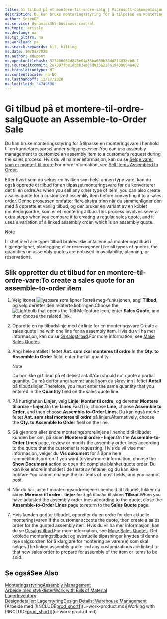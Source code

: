 ```yaml
---
title: Gi tilbud på et montere-til-ordre-salg | Microsoft-dokumentasjon
description: Du kan bruke monteringsstyring for å tilpasse en monteringsvare i henhold til en kundeforespørsel under salgsprosessen.
author: SorenGP
ms.service: dynamics365-business-central
ms.topic: article
ms.devlang: na
ms.tgt_pltfrm: na
ms.workload: na
ms.search.keywords: kit, kitting
ms.date: 10/01/2020
ms.author: edupont
ms.openlocfilehash: 323466061d845e04a38ba660b38dd21483bcb8c1
ms.sourcegitcommit: 2e7307fbe1eb3b34d0ad9356226a19409054a402
ms.translationtype: HT
ms.contentlocale: nb-NO
ms.lasthandoff: 12/17/2020
ms.locfileid: "4749596"
---
```

# <a name="quote-an-assemble-to-order-sale"></a><span data-ttu-id="42da0-103">Gi tilbud på et montere-til-ordre-salg</span><span class="sxs-lookup"><span data-stu-id="42da0-103">Quote an Assemble-to-Order Sale</span></span>
<span data-ttu-id="42da0-104">Du kan bruke monteringsstyring for å tilpasse en monteringsvare i henhold til en kundeforespørsel under salgsprosessen.</span><span class="sxs-lookup"><span data-stu-id="42da0-104">You can use assembly management to customize an assembly item to a customer’s request during the sales process.</span></span> <span data-ttu-id="42da0-105">Hvis du vil ha mer informasjon, kan du se [Selge varer som er montert til ordre](assembly-how-to-sell-items-assembled-to-order.md).</span><span class="sxs-lookup"><span data-stu-id="42da0-105">For more information, see [Sell Items Assembled to Order](assembly-how-to-sell-items-assembled-to-order.md).</span></span>  

<span data-ttu-id="42da0-106">Etter hvert som du selger en hvilken som helst annen type vare, kan du også opprette et tilbud for en tilpasset monteringsvare før du konverterer det til en ordre.</span><span class="sxs-lookup"><span data-stu-id="42da0-106">As when you sell any other type of item, you can also create a sales quote for a customized assembly item before converting it to a sales order.</span></span> <span data-ttu-id="42da0-107">Denne prosessen omfatter flere ekstra trinn når du sammenligner den med å opprette et vanlig tilbud, og den bruker en variant av en koblet monteringsordre, som er et monteringstilbud.</span><span class="sxs-lookup"><span data-stu-id="42da0-107">This process involves several extra steps when you compare it to creating a regular sales quote, and it uses a variation of a linked assembly order, which is an assembly quote.</span></span>

> [!NOTE]  
>  <span data-ttu-id="42da0-108">I likhet med alle typer tilbud brukes ikke antallene på monteringstilbud i tilgjengelighet, planlegging eller reservasjoner.</span><span class="sxs-lookup"><span data-stu-id="42da0-108">Like all types of quotes, the quantities on assembly quotes are not used in availability, planning, or reservations.</span></span>  

## <a name="to-create-a-sales-quote-for-an-assemble-to-order-item"></a><span data-ttu-id="42da0-109">Slik oppretter du et tilbud for en montere-til-ordre-vare:</span><span class="sxs-lookup"><span data-stu-id="42da0-109">To create a sales quote for an assemble-to-order item</span></span>  
1.  <span data-ttu-id="42da0-110">Velg ikonet ![lyspære som åpner Fortell meg-funksjonen](media/ui-search/search_small.png "Fortell hva du vil gjøre"), angi **Tilbud**, og velg deretter den relaterte koblingen.</span><span class="sxs-lookup"><span data-stu-id="42da0-110">Choose the ![Lightbulb that opens the Tell Me feature](media/ui-search/search_small.png "Tell me what you want to do") icon, enter **Sales Quote**, and then choose the related link.</span></span>  
2.  <span data-ttu-id="42da0-111">Opprette en ny tilbudslinje med én linje for en monteringsvare.</span><span class="sxs-lookup"><span data-stu-id="42da0-111">Create a sales quote line with one line for an assembly item.</span></span> <span data-ttu-id="42da0-112">Hvis du vil ha mer informasjon, kan du se [Gi salgstilbud](sales-how-make-offers.md).</span><span class="sxs-lookup"><span data-stu-id="42da0-112">For more information, see [Make Sales Quotes](sales-how-make-offers.md).</span></span>  
3.  <span data-ttu-id="42da0-113">Angi hele antallet i feltet **Ant. som skal monteres til ordre**.</span><span class="sxs-lookup"><span data-stu-id="42da0-113">In the **Qty. to Assemble to Order** field, enter the full quantity.</span></span>

    > [!NOTE]  
    >  <span data-ttu-id="42da0-114">Du bør ikke gi tilbud på et delvist antall.</span><span class="sxs-lookup"><span data-stu-id="42da0-114">You should not quote a partial quantity.</span></span> <span data-ttu-id="42da0-115">Du må derfor angi samme antall som du skrev inn i feltet **Antall** på tilbudslinjen.</span><span class="sxs-lookup"><span data-stu-id="42da0-115">Therefore, you must enter the same quantity that you entered in the **Quantity** field on the sales quote line.</span></span>  

4.  <span data-ttu-id="42da0-116">På hurtigfanen **Linjer**, velg **Linje**, **Monter til ordre**, og deretter **Montere til ordre – linjer**.</span><span class="sxs-lookup"><span data-stu-id="42da0-116">On the **Lines** FastTab, choose **Line**, choose **Assemble to Order**, and then choose **Assemble-to-Order Lines**.</span></span> <span data-ttu-id="42da0-117">Du kan også merke feltet **Ant. som skal monteres til ordre** på linjen.</span><span class="sxs-lookup"><span data-stu-id="42da0-117">Alternatively, choose the **Qty. to Assemble to Order** field on the line.</span></span>  
5.  <span data-ttu-id="42da0-118">Gå gjennom eller endre monteringsordrelinjene i henhold til tilbudet kunden ber om, på siden **Montere til ordre – linjer**.</span><span class="sxs-lookup"><span data-stu-id="42da0-118">On the **Assemble-to-Order Lines** page, review or modify the assembly order lines according to the quote that the customer is requesting.</span></span> <span data-ttu-id="42da0-119">Hvis du vil vise mer informasjon, velger du **Vis dokument** for å åpne hele rammetilbudsordren.</span><span class="sxs-lookup"><span data-stu-id="42da0-119">If you want to view more information, choose the **Show Document** action to open the complete blanket quote order.</span></span> <span data-ttu-id="42da0-120">Du kan ikke endre innholdet i de fleste av feltene, og du kan ikke bokføre.</span><span class="sxs-lookup"><span data-stu-id="42da0-120">You cannot change the contents of most fields, and you cannot post.</span></span>  
6.  <span data-ttu-id="42da0-121">Når du har justert monteringsordrelinjene i henhold til tilbudet, lukker du siden **Montere til ordre – linjer** for å gå tilbake til siden **Tilbud**.</span><span class="sxs-lookup"><span data-stu-id="42da0-121">When you have adjusted the assembly order lines according to the quote, close the **Assemble-to-Order Lines** page to return to the **Sales Quote** page.</span></span>  
7.  <span data-ttu-id="42da0-122">Hvis kunden godtar tilbudet, oppretter du en ordre for den aktuelle monteringsvaren.</span><span class="sxs-lookup"><span data-stu-id="42da0-122">If the customer accepts the quote, then create a sales order for the quoted assembly item.</span></span> <span data-ttu-id="42da0-123">Hvis du vil ha mer informasjon, kan du se [Gi salgstilbud](sales-how-make-offers.md).</span><span class="sxs-lookup"><span data-stu-id="42da0-123">For more information, see [Make Sales Quotes](sales-how-make-offers.md).</span></span> <span data-ttu-id="42da0-124">Det koblede monteringstilbudet og eventuelle tilpasninger knyttes til denne nye salgsordren for å klargjøre for montering av varen(e) som skal selges.</span><span class="sxs-lookup"><span data-stu-id="42da0-124">The linked assembly quote and any customizations are linked to that new sales order to prepare for assembly of the item or items to be sold.</span></span>  

## <a name="see-also"></a><span data-ttu-id="42da0-125">Se også</span><span class="sxs-lookup"><span data-stu-id="42da0-125">See Also</span></span>  
[<span data-ttu-id="42da0-126">Monteringsstyring</span><span class="sxs-lookup"><span data-stu-id="42da0-126">Assembly Management</span></span>](assembly-assemble-items.md)  
[<span data-ttu-id="42da0-127">Arbeide med stykklister</span><span class="sxs-lookup"><span data-stu-id="42da0-127">Work with Bills of Material</span></span>](inventory-how-work-BOMs.md)  
[<span data-ttu-id="42da0-128">Lager</span><span class="sxs-lookup"><span data-stu-id="42da0-128">Inventory</span></span>](inventory-manage-inventory.md)  
[<span data-ttu-id="42da0-129">Designdetaljer: Lagerstyring</span><span class="sxs-lookup"><span data-stu-id="42da0-129">Design Details: Warehouse Management</span></span>](design-details-warehouse-management.md)  
<span data-ttu-id="42da0-130">[Arbeide med [!INCLUDE[prod_short](includes/prod_short.md)]](ui-work-product.md)</span><span class="sxs-lookup"><span data-stu-id="42da0-130">[Working with [!INCLUDE[prod_short](includes/prod_short.md)]](ui-work-product.md)</span></span>

